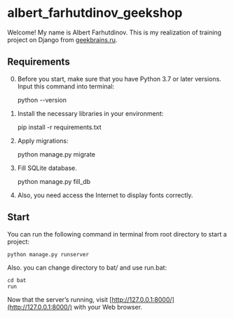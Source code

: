# albert_farhutdinov_geekshop

Welcome! My name is Albert Farhutdinov. This is my realization of training project on Django from [geekbrains.ru](https://geekbrains.ru/). 

## Requirements

0. Before you start, make sure that you have Python 3.7 or later versions. Input this command into terminal:

	python --version

1. Install the necessary libraries in your environment:

	pip install -r requirements.txt
	
2. Apply migrations:

	python manage.py migrate
	
3. Fill SQLite database.

	python manage.py fill_db
	
4. Also, you need access the Internet to display fonts correctly.

## Start

You can run the following command in terminal from root directory to start a project:

	python manage.py runserver
	
Also. you can change directory to bat/ and use run.bat:

	cd bat
	run
	
Now that the server’s running, visit [http://127.0.0.1:8000/](http://127.0.0.1:8000/) with your Web browser.  
